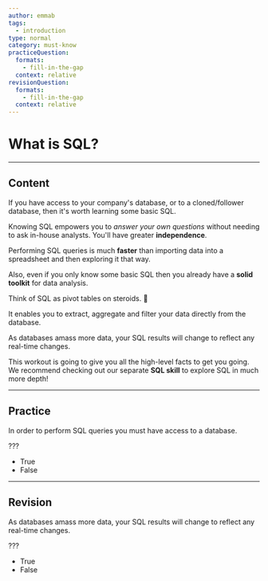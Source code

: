```yaml
---
author: emmab
tags:
  - introduction
type: normal
category: must-know
practiceQuestion:
  formats:
    - fill-in-the-gap
  context: relative
revisionQuestion:
  formats:
    - fill-in-the-gap
  context: relative
---
```


# What is SQL?


---

## Content

If you have access to your company's database, or to a cloned/follower database, then it's worth learning some basic SQL. 

Knowing SQL empowers you to *answer your own questions* without needing to ask in-house analysts. You'll have greater **independence**.

Performing SQL queries is much **faster** than importing data into a spreadsheet and then exploring it that way.

Also, even if you only know some basic SQL then you already have a **solid toolkit** for data analysis.

Think of SQL as pivot tables on steroids. 💪

It enables you to extract, aggregate and filter your data directly from the database.

As databases amass more data, your SQL results will change to reflect any real-time changes.

This workout is going to give you all the high-level facts to get you going. We recommend checking out our separate **SQL skill** to explore SQL in much more depth!


---

## Practice

In order to perform SQL queries you must have access to a database.

???

- True
- False


---

## Revision

As databases amass more data, your SQL results will change to reflect any real-time changes.

???

- True
- False
